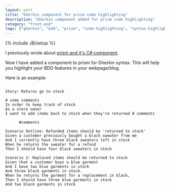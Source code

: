 ```yaml
---
layout: post
title: "Gherkin component for prism code highlighting"
description: "Gherkin component added for prism code highlighting"
category: "front-end"
tags: ["gherkin", "bdd", "prism", "code-highlighting", "syntax-highlighting"]
---
```

{% include JB/setup %}

I previously wrote about [prism and it's C# component](/blog/front-end/2013/10/26/csharp-component-for-prism-code-highlighting/).

Now I have added a component to prism for Gherkin syntax. This will help you highlight your BDD features in your webpage/blog.

Here is an example:

<!--more-->

<pre><code class="language-gherkin">
Story: Returns go to stock

# some comments
In order to keep track of stock
As a store owner
I want to add items back to stock when they're returned # comments

	  #comments

Scenario Outline: Refunded items should be 'returned to stock'
Given a customer previously bought a black sweater from me
And I currently have three black sweaters left in stock
When he returns the sweater for a refund
Then I should have four black sweaters in stock

Scenario 2: Replaced items should be returned to stock
Given that a customer buys a blue garment
And I have two blue garments in stock
And three black garments in stock.
When he returns the garment for a replacement in black,
Then I should have three blue garments in stock
And two black garments in stock
</code></pre>
